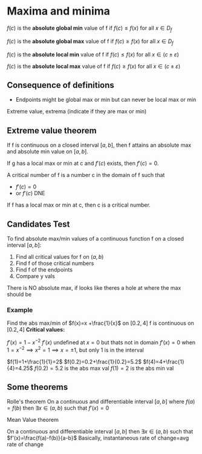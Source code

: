 # Maxima and minima

$f(c)$ is the **absolute global min** value of f if $f(c)\leq f(x)$ for all $x \in D_f$

$f(c)$ is the **absolute global max** value of f if $f(c)\geq f(x)$ for all $x \in D_f$

$f(c)$ is the **absolute local min** value of f if $f(c)\leq f(x)$ for all $x \in (c \pm \varepsilon)$

$f(c)$ is the **absolute local max** value of f if $f(c)\geq f(x)$ for all $x \in (c \pm \varepsilon)$

## Consequence of definitions

- Endpoints might be global max or min but can never be local max or min

Extreme value, extrema (indicate if they are max or min)

## Extreme value theorem

If f is continuous on a closed interval $[a,b]$, then f attains an absolute max and absolute min value on $[a,b]$.

If g has a local max or min at c and $f'(c)$ exists, then $f'(c)=0$.

A critical number of f is a number c in the domain of f such that

- $f'(c)=0$
- or $f'(c)$ DNE

If f has a local max or min at c, then c is a critical number.

## Candidates Test

To find absolute max/min values of a continuous function f on a closed interval $[a,b]$:

1. Find all critical values for f on $(a,b)$
2. Find f of those critical numbers
3. Find f of the endpoints
4. Compare y vals

There is NO absolute max, if looks like theres a hole at where the max should be

### Example

Find the abs max/min of $f(x)=x +\frac{1}{x}$ on $[0.2,4]$
f is continuous on $[0.2,4]$
**Critical values:**

$f'(x)=1-x^{-2}$
$f'(x)$ undefined at $x=0$ but thats not in domain
$f'(x)=0$ when $1=x^{-2} \implies x^2=1 \implies x=\pm 1$, but only 1 is in the interval

$f(1)=1+\frac{1}{1}=2$
$f(0.2)=0.2+\frac{1}{0.2}=5.2$
$f(4)=4+\frac{1}{4}=4.25$
$f(0.2)=5.2$ is the abs max val
$f(1)=2$ is the abs min val

## Some theorems

Rolle's theorem
On a continuous and differentiable interval $[a,b]$ where $f(a)=f(b)$ then $\exists x \in (a,b)$ such that $f'(x)=0$

Mean Value theorem

On a continuous and differentiable interval $[a,b]$ then $\exists x \in (a,b)$ such that $f'(x)=\frac{f(a)-f(b)}{a-b}$
Basically, instantaneous rate of change=avg rate of change